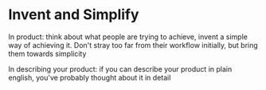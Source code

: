 # Invent and Simplify

In product: think about what people are trying to achieve, invent a simple way of achieving it. Don't stray too far from their workflow initially, but bring them towards simplicity

In describing your product: if you can describe your product in plain english, you've probably thought about it in detail
